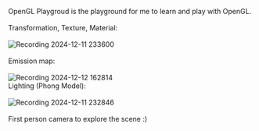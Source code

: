 OpenGL Playgroud is the playground for me to learn and play with OpenGL. \
\
Transformation, Texture, Material:\
\
![Recording 2024-12-11 233600](https://github.com/user-attachments/assets/8453d257-30d4-4c4e-b57d-bcea12a4d7f0)
\
\
Emission map:\
\
![Recording 2024-12-12 162814](https://github.com/user-attachments/assets/9a8c84ed-6596-408c-b53c-e6496a0dc02e)
\
Lighting (Phong Model): \
\
![Recording 2024-12-11 232846](https://github.com/user-attachments/assets/dcc53d3a-503a-4de6-a3f5-d9fc626145f2)
\
\
First person camera to explore the scene :)
